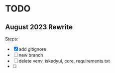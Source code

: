 # TODO

## August 2023 Rewrite

Steps:
- [x] add gitignore
- [ ] new branch
- [ ] delete venv, iskedyul, core, requirements.txt
- [ ] 

<!-- 

## Functionality

- [x] install crispy forms
- [x] create new schedule
- [x] display schedule titles
- [x] open schedule
- [x] edit schedule
- [x] delete schedule
- [x] create new event
- [x] display event in appropriate day column 
- [ ] display event in appropriate time row
- [x] delete event

## User Interface

- [ ] css framework
- [ ] style schedule list
- [ ] style schedule details
- [ ] edit event - display on same page, on the side
- [x] edit event - display appropriate day widget
- [x] edit event - display appropriate time widget
    - find a template that allows time input in hours and minutes (depending on format)

## Priority

- ~~time input widget~~
- time rows

 -->
